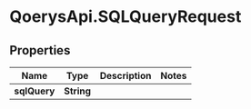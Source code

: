 # QoerysApi.SQLQueryRequest

## Properties

Name | Type | Description | Notes
------------ | ------------- | ------------- | -------------
**sqlQuery** | **String** |  | 


